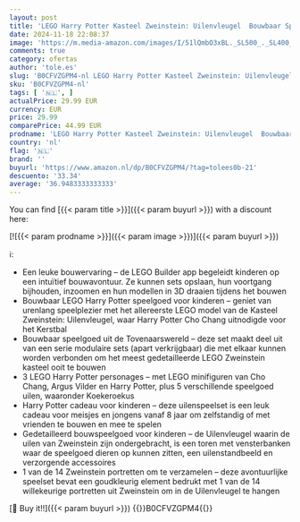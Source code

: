 ```yaml
---
layout: post
title: 'LEGO Harry Potter Kasteel Zweinstein: Uilenvleugel  Bouwbaar Speelgoed  Bouwpakket voor Kinderen met 3 Personages Minifiguren  Cadeau voor Meisjes  Jongens en Fans vanaf 8 jaar 76430'
date: 2024-11-18 22:08:37
image: 'https://m.media-amazon.com/images/I/51lQmbO3xBL._SL500_._SL400_.jpg'
comments: true
category: ofertas
author: 'tole.es'
slug: 'B0CFVZGPM4-nl LEGO Harry Potter Kasteel Zweinstein: Uilenvleugel...'
sku: 'B0CFVZGPM4-nl'
tags: [ '🇳🇱', ]
actualPrice: 29.99 EUR
currency: EUR
price: 29.99
comparePrice: 44.99 EUR
prodname: 'LEGO Harry Potter Kasteel Zweinstein: Uilenvleugel  Bouwbaar Speelgoed  Bouwpakket voor Kinderen met 3 Personages Minifiguren  Cadeau voor Meisjes  Jongens en Fans vanaf 8 jaar 76430'
country: 'nl'
flag: '🇳🇱'
brand: ''
buyurl: 'https://www.amazon.nl/dp/B0CFVZGPM4/?tag=tolees0b-21'
descuento: '33.34'
average: '36.9483333333333'
---
```


You can find [{{< param title >}}]({{< param buyurl >}}) with a discount here:

[![{{< param prodname >}}]({{< param image >}})]({{< param buyurl >}})

ℹ️:

- Een leuke bouwervaring – de LEGO Builder app begeleidt kinderen op een intuïtief bouwavontuur. Ze kunnen sets opslaan, hun voortgang bijhouden, inzoomen en hun modellen in 3D draaien tijdens het bouwen
- Bouwbaar LEGO Harry Potter speelgoed voor kinderen – geniet van urenlang speelplezier met het allereerste LEGO model van de Kasteel Zweinstein: Uilenvleugel, waar Harry Potter Cho Chang uitnodigde voor het Kerstbal
- Bouwbaar speelgoed uit de Tovenaarswereld – deze set maakt deel uit van een serie modulaire sets (apart verkrijgbaar) die met elkaar kunnen worden verbonden om het meest gedetailleerde LEGO Zweinstein kasteel ooit te bouwen
- 3 LEGO Harry Potter personages – met LEGO minifiguren van Cho Chang, Argus Vilder en Harry Potter, plus 5 verschillende speelgoed uilen, waaronder Koekeroekus
- Harry Potter cadeau voor kinderen – deze uilenspeelset is een leuk cadeau voor meisjes en jongens vanaf 8 jaar om zelfstandig of met vrienden te bouwen en mee te spelen
- Gedetailleerd bouwspeelgoed voor kinderen – de Uilenvleugel waarin de uilen van Zweinstein zijn ondergebracht, is een toren met vensterbanken waar de speelgoed dieren op kunnen zitten, een uilenstandbeeld en verzorgende accessoires
- 1 van de 14 Zweinstein portretten om te verzamelen – deze avontuurlijke speelset bevat een goudkleurig element bedrukt met 1 van de 14 willekeurige portretten uit Zweinstein om in de Uilenvleugel te hangen

[🛒 Buy it!!]({{< param buyurl >}})
{{<world>}}B0CFVZGPM4{{</world>}}
